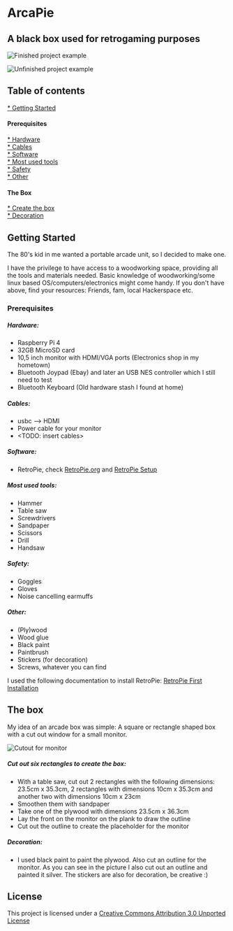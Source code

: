 # ArcaPie
## A black box used for retrogaming purposes
![Finished project example](https://www.prisamsterdam.com/img/arcapie/arcadebox.jpeg)

![Unfinished project example](https://www.prisamsterdam.com/img/arcapie/IMG_20190308_185644.jpg)

## Table of contents
[* Getting Started](https://github.com/sosgasm/ArcaPie#getting-started)
#### Prerequisites
[* Hardware](https://github.com/sosgasm/ArcaPie#hardware)<br>
[* Cables](https://github.com/sosgasm/ArcaPie#cables)<br>
[* Software](https://github.com/sosgasm/ArcaPie#software)<br>
[* Most used tools](https://github.com/sosgasm/ArcaPie#most-used-tools)<br>
[* Safety](https://github.com/sosgasm/ArcaPie#safety)<br>
[* Other](https://github.com/sosgasm/ArcaPie#other)<br>
#### The Box
[* Create the box](https://github.com/sosgasm/ArcaPie#cut-out-six-rectangles-to-create-the-box)<br>
[* Decoration](https://github.com/sosgasm/ArcaPie#decoration)

## Getting Started
The 80's kid in me wanted a portable arcade unit, so I decided to make one. 

I have the privilege to have access to a woodworking space, providing all the tools and materials needed. 
Basic knowledge of woodworking/some linux based OS/computers/electronics might come handy.
If you don't have above, find your resources: Friends, fam, local Hackerspace etc.

### Prerequisites

##### Hardware:
* Raspberry Pi 4 
* 32GB MicroSD card
* 10,5 inch monitor with HDMI/VGA ports (Electronics shop in my hometown)
* Bluetooth Joypad (Ebay) and later an USB NES controller which I still need to test
* Bluetooth Keyboard (Old hardware stash I found at home)

##### Cables:
* usbc --> HDMI
* Power cable for your monitor
* <TODO: insert cables>

##### Software:
* RetroPie, check [RetroPie.org](https://retropie.org.uk/) and [RetroPie Setup](https://github.com/RetroPie/RetroPie-Setup/wiki)

##### Most used tools:
* Hammer
* Table saw
* Screwdrivers
* Sandpaper
* Scissors
* Drill
* Handsaw


##### Safety:
* Goggles
* Gloves
* Noise cancelling earmuffs

##### Other:
* (Ply)wood
* Wood glue
* Black paint
* Paintbrush
* Stickers (for decoration)
* Screws, whatever you can find

I used the following documentation to install RetroPie:
[RetroPie First Installation](https://github.com/RetroPie/RetroPie-Setup/wiki/First-Installation)

## The box
My idea of an arcade box was simple: A square or rectangle shaped box with a cut out window for a small monitor.

![Cutout for monitor](https://www.prisamsterdam.com/img/arcapie/frontbox.jpg)

##### Cut out six rectangles to create the box:
* With a table saw, cut out 2 rectangles with the following  dimensions: 23.5cm x 35.3cm, 2 rectangles with dimensions 10cm x 35.3cm and another two with dimensions 10cm x 23cm
* Smoothen them with sandpaper
* Take one of the plywood with dimensions 23.5cm x 36.3cm
* Lay the front on the monitor on the plank to draw the outline
* Cut out the outline to create the placeholder for the monitor

##### Decoration:
* I used black paint to paint the plywood. Also cut an outline for the monitor. As you can see in the picture I also cut out an outline and painted it silver.
The stickers are also for decoration, be creative :)

## License

This project is licensed under a [Creative Commons Attribution 3.0 Unported License](https://creativecommons.org/licenses/by/3.0/)



